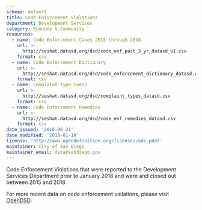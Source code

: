 ```yaml
---
schema: default
title: Code Enforcement Violations
department: Development Services
category: Economy & Community
resources:
  - name: Code Enforcement Cases 2015 through 2018
    url: >-
      http://seshat.datasd.org/dsd/code_enf_past_3_yr_datasd_v1.csv
    format: csv
  - name: Code Enforcement Dictionary
    url: >-
      http://seshat.datasd.org/dsd/code_enforcement_dictionary_datasd.csv
    format: csv
  - name: Complaint Type Codes
    url: >-
      http://seshat.datasd.org/dsd/complaint_types_datasd.csv
    format: csv
  - name: Code Enforcement Remedies
    url: >-
      http://seshat.datasd.org/dsd/code_enf_remedies_datasd.csv
    format: csv
date_issued: '2016-06-21'
date_modified: '2018-01-19'
license: 'http://www.opendefinition.org/licenses/odc-pddl'
maintainer: City of San Diego
maintainer_email: data@sandiego.gov
---
```

Code Enforcement Violations that were reported to the Development Services Department prior to January 2018 and were and closed out between 2015 and 2018.
<!--more-->
For more recent data on code enforcement violations, please visit [OpenDSD](https://aca.accela.com/SANDIEGO/Cap/CapHome.aspx?module=CE&TabName=CE&TabList=Home%7C0%7CDSD%7C1%7CCE%7C2%7CCurrentTabIndex%7C2).

